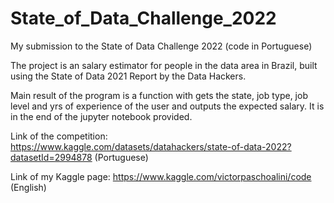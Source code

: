 # State_of_Data_Challenge_2022
My submission to the State of Data Challenge 2022 (code in Portuguese)

The project is an salary estimator for people in the data area in Brazil, built using the State of Data 2021 Report by the Data Hackers.

Main result of the program is a function with gets the state, job type, job level and yrs of experience of the user and outputs the expected salary.
It is in the end of the jupyter notebook provided.

Link of the competition: https://www.kaggle.com/datasets/datahackers/state-of-data-2022?datasetId=2994878 (Portuguese)

Link of my Kaggle page: https://www.kaggle.com/victorpaschoalini/code (English)
